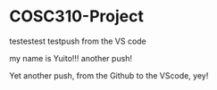 # COSC310-Project
testestest
testpush from the VS code

my name is Yuito!!! another push!

Yet another push, from the Github to the VScode, yey!
